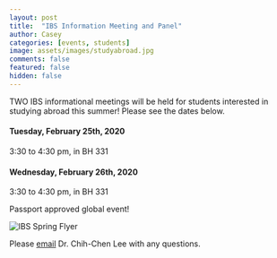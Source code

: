 ```yaml
---
layout: post
title:  "IBS Information Meeting and Panel"
author: Casey
categories: [events, students]
image: assets/images/studyabroad.jpg
comments: false
featured: false
hidden: false
---
```


TWO IBS informational meetings will be held for students interested in studying abroad this summer! Please see the dates below. 

#### Tuesday, February 25th, 2020
3:30 to 4:30 pm, in BH 331

#### Wednesday, February 26th, 2020
3:30 to 4:30 pm, in BH 331

Passport approved global event!

<img src="{{ site.baseurl }}/assets/images/advocacyday.png" alt="IBS Spring Flyer">

Please <a href="mailto: cclee@niu.edu">email</a> Dr. Chih-Chen Lee with any questions.
